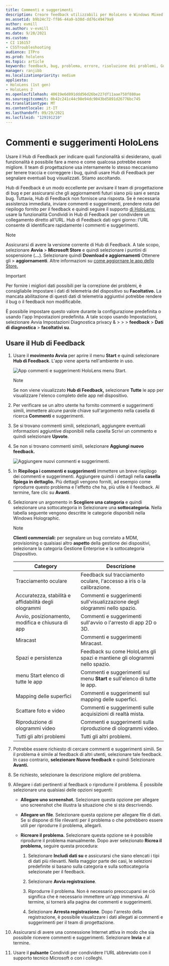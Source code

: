 ```yaml
---
title: Commenti e suggerimenti
description: Creare feedback utilizzabili per HoloLens e Windows Mixed Reality sviluppatori usando il Hub di Feedback.
ms.assetid: b9b24c72-ff86-44a9-b30d-dd76c49479a9
author: evmill
ms.author: v-evmill
ms.date: 9/28/2021
ms.custom:
- CI 116157
- CSSTroubleshooting
audience: ITPro
ms.prod: hololens
ms.topic: article
keywords: feedback, bug, problema, errore, risoluzione dei problemi, Guida
manager: ranjibb
ms.localizationpriority: medium
appliesto:
- HoloLens (1st gen)
- HoloLens 2
ms.openlocfilehash: 40619e6d891ddd56d26be227df11aae758f880ae
ms.sourcegitcommit: 0b42c241c44c98e94dc9043bd5891d26776bc745
ms.translationtype: MT
ms.contentlocale: it-IT
ms.lasthandoff: 09/29/2021
ms.locfileid: "129191210"
---
```

# <a name="feedback-for-hololens"></a>Commenti e suggerimenti HoloLens

Usare il Hub di Feedback per indicare quali funzionalità si desiderano, quali funzionalità è possibile fare a meno e come qualcosa potrebbe essere migliore. Il team di progettazione usa internamente lo stesso meccanismo per tenere traccia e correggere i bug, quindi usare Hub di Feedback per segnalare eventuali bug visualizzati. Stiamo ascoltando.

Hub di Feedback è un modo eccellente per avvisare il team di progettazione di bug e per assicurarsi che gli aggiornamenti futuri siano più sani e senza bug. Tuttavia, Hub di Feedback non fornisce una risposta. Se è necessaria assistenza immediata, inviare commenti e suggerimenti, prendere nota del riepilogo fornito per il  feedback e quindi seguire il supporto [di HoloLens:](https://support.microsoft.com/supportforbusiness/productselection?sapid=e9391227-fa6d-927b-0fff-f96288631b8f) usare la funzionalità Condividi in Hub di Feedback per condividere un collegamento diretto all'URL. Hub di Feedback dati ogni giorno: l'URL consente di identificare rapidamente i commenti e suggerimenti.

> [!NOTE]
> Assicurarsi di avere la versione corrente di Hub di Feedback. A tale scopo, selezionare **Avvia**  >  **Microsoft Store** e quindi selezionare i puntini di sospensione (**...**). Selezionare quindi **Download e aggiornamenti** Ottenere gli  >  **aggiornamenti**. Altre informazioni su [come aggiornare le app dello Store.](holographic-store-apps.md#update-apps)

> [!IMPORTANT]
> Per fornire i migliori dati possibili per la correzione dei problemi, è consigliabile impostare i dati di telemetria del dispositivo su **Facoltativo.** La mancata abilitazione di questi dati di telemetria aggiuntivi potrebbe rendere il bug o il feedback non modificabile.
>
> È possibile impostare questo valore durante la configurazione predefinita o usando l'app Impostazioni predefinita. A tale scopo usando Impostazioni, selezionare Avvia Impostazioni Diagnostica privacy &  >    >    >  **feedback**  >  **Dati di diagnostica**  >  **facoltativi su**.

## <a name="use-the-feedback-hub"></a>Usare il Hub di Feedback

1. Usare il **movimento Avvia** per aprire il menu **Start** e quindi selezionare **Hub di Feedback**. L'app viene aperta nell'ambiente in uso.

   ![App commenti e suggerimenti HoloLens menu Start.](./images/hololens2-feedbackhub-tile.png)
   > [!NOTE]  
   > Se non viene visualizzato **Hub di Feedback,** selezionare **Tutte** le app per visualizzare l'elenco completo delle app nel dispositivo.

1. Per verificare se un altro utente ha fornito commenti e suggerimenti simili, immettere alcune parole chiave sull'argomento nella casella di ricerca **Commenti** e suggerimenti.
1. Se si trovano commenti simili, selezionarli, aggiungere eventuali  informazioni aggiuntive disponibili nella casella Scrivi un commento e quindi selezionare **Upvote**.
1. Se non si trovano commenti simili, selezionare **Aggiungi nuovo feedback.**

   ![Aggiungere nuovi commenti e suggerimenti.](./images/hololens-feedback-1.png)

1. In **Riepiloga i commenti e suggerimenti** immettere un breve riepilogo dei commenti e suggerimenti. Aggiungere quindi i dettagli nella **casella Spiega in dettaglio.** Più dettagli vengono forniti, ad esempio come riprodurre questo problema e l'effetto che ha, più utile è il feedback. Al termine, fare clic su **Avanti**.

1. Selezionare un argomento in **Scegliere una categoria** e quindi selezionare una sottocategoria in Selezionare una **sottocategoria**. Nella tabella seguente vengono descritte le categorie disponibili nella Windows Holographic.

   > [!NOTE]  
   > **Clienti commerciali:** per segnalare un bug correlato a MDM, provisioning o qualsiasi altro **aspetto** della gestione  dei dispositivi, selezionare la categoria Gestione Enterprise e la sottocategoria Dispositivo.

   |Category |Descrizione |
   | --- | --- |
   |Tracciamento oculare |Feedback sul tracciamento oculare, l'accesso a iris o la calibrazione. |
   |Accuratezza, stabilità e affidabilità degli ologrammi |Commenti e suggerimenti sull'visualizzazione degli ologrammi nello spazio. |
   |Avvio, posizionamento, modifica e chiusura di app |Commenti e suggerimenti sull'avvio o l'arresto di app 2D o 3D. |
   |Miracast |Commenti e suggerimenti Miracast. |
   |Spazi e persistenza |Feedback su come HoloLens gli spazi e mantiene gli ologrammi nello spazio. |
   |menu Start elenco di tutte le app |Commenti e suggerimenti sul menu **Start** e sull'elenco di tutte le app. |
   |Mapping delle superfici |Commenti e suggerimenti sul mapping delle superfici. |
   |Scattare foto e video |Commenti e suggerimenti sulle acquisizioni di realtà mista. |
   |Riproduzione di ologrammi video |Commenti e suggerimenti sulla riproduzione di ologrammi video. |
   |Tutti gli altri problemi |Tutti gli altri problemi. |

1. Potrebbe essere richiesto di cercare commenti e suggerimenti simili. Se il problema è simile al feedback di altri utenti, selezionare tale feedback. In caso contrario, **selezionare Nuovo feedback** e quindi Selezionare **Avanti.**

1. Se richiesto, selezionare la descrizione migliore del problema.

1. Allegare i dati pertinenti al feedback o riprodurre il problema. È possibile selezionare una qualsiasi delle opzioni seguenti:

   - **Allegare uno screenshot.** Selezionare questa opzione per allegare uno screenshot che illustra la situazione che si sta descrivendo.
   - **Allegare un file**. Selezionare questa opzione per allegare file di dati. Se si dispone di file rilevanti per il problema o che potrebbero essere utili per riprodurre il problema, allegarli.
   - **Ricreare il problema.** Selezionare questa opzione se è possibile riprodurre il problema manualmente. Dopo aver selezionato **Ricrea il problema,** seguire questa procedura:  

     1. Selezionare **Includi dati su** e assicurarsi che siano elencati i tipi di dati più rilevanti. Nella maggior parte dei casi, le selezioni predefinite si basano sulla categoria e sulla sottocategoria selezionate per il feedback.  
     1. Selezionare **Avvia registrazione**.

     1. Riprodurre il problema. Non è necessario preoccuparsi se ciò significa che è necessario immettere un'app immersiva. Al termine, si tornerà alla pagina dei commenti e suggerimenti.
     1. Selezionare **Arresta registrazione**. Dopo l'arresto della registrazione, è possibile visualizzare i dati allegati ai commenti e suggerimenti per il team di progettazione.

1. Assicurarsi di avere una connessione Internet attiva in modo che sia possibile ricevere commenti e suggerimenti. Selezionare **Invia** e al termine.

1. Usare il **pulsante** Condividi per condividere l'URL abbreviato con il supporto tecnico Microsoft o con i colleghi.